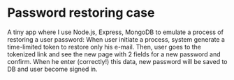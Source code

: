 # Password restoring case
A tiny app where I use Node.js, Express, MongoDB to emulate a process of restoring a user password:
When user initiate a process, system generate a time-limited token to restore only his e-mail.
Then, user goes to the tokenized link and see the new page with 2 fields for a new password and confirm.
When he enter (correctly!) this data, new password will be saved to DB and user become signed in.
